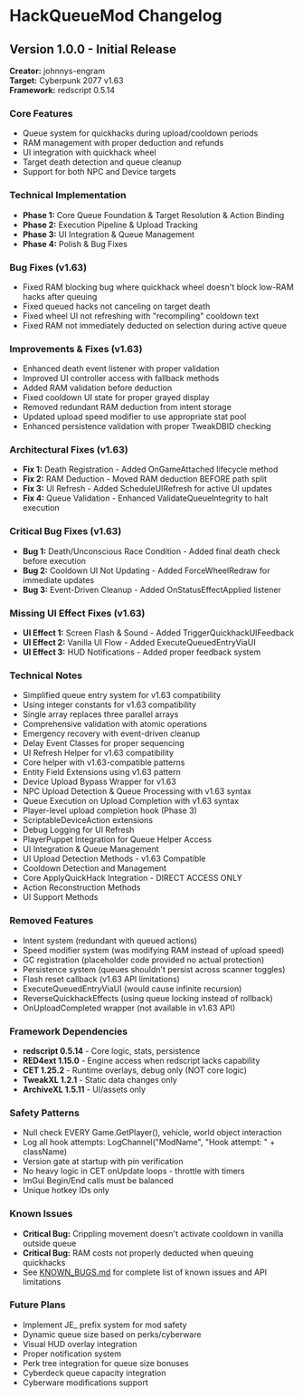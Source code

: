 # HackQueueMod Changelog

## Version 1.0.0 - Initial Release
**Creator:** johnnys-engram  
**Target:** Cyberpunk 2077 v1.63  
**Framework:** redscript 0.5.14

### Core Features
- Queue system for quickhacks during upload/cooldown periods
- RAM management with proper deduction and refunds
- UI integration with quickhack wheel
- Target death detection and queue cleanup
- Support for both NPC and Device targets

### Technical Implementation
- **Phase 1:** Core Queue Foundation & Target Resolution & Action Binding
- **Phase 2:** Execution Pipeline & Upload Tracking  
- **Phase 3:** UI Integration & Queue Management
- **Phase 4:** Polish & Bug Fixes

### Bug Fixes (v1.63)
- Fixed RAM blocking bug where quickhack wheel doesn't block low-RAM hacks after queuing
- Fixed queued hacks not canceling on target death
- Fixed wheel UI not refreshing with "recompiling" cooldown text
- Fixed RAM not immediately deducted on selection during active queue

### Improvements & Fixes (v1.63)
- Enhanced death event listener with proper validation
- Improved UI controller access with fallback methods
- Added RAM validation before deduction
- Fixed cooldown UI state for proper grayed display
- Removed redundant RAM deduction from intent storage
- Updated upload speed modifier to use appropriate stat pool
- Enhanced persistence validation with proper TweakDBID checking

### Architectural Fixes (v1.63)
- **Fix 1:** Death Registration - Added OnGameAttached lifecycle method
- **Fix 2:** RAM Deduction - Moved RAM deduction BEFORE path split
- **Fix 3:** UI Refresh - Added ScheduleUIRefresh for active UI updates
- **Fix 4:** Queue Validation - Enhanced ValidateQueueIntegrity to halt execution

### Critical Bug Fixes (v1.63)
- **Bug 1:** Death/Unconscious Race Condition - Added final death check before execution
- **Bug 2:** Cooldown UI Not Updating - Added ForceWheelRedraw for immediate updates
- **Bug 3:** Event-Driven Cleanup - Added OnStatusEffectApplied listener

### Missing UI Effect Fixes (v1.63)
- **UI Effect 1:** Screen Flash & Sound - Added TriggerQuickhackUIFeedback
- **UI Effect 2:** Vanilla UI Flow - Added ExecuteQueuedEntryViaUI
- **UI Effect 3:** HUD Notifications - Added proper feedback system

### Technical Notes
- Simplified queue entry system for v1.63 compatibility
- Using integer constants for v1.63 compatibility
- Single array replaces three parallel arrays
- Comprehensive validation with atomic operations
- Emergency recovery with event-driven cleanup
- Delay Event Classes for proper sequencing
- UI Refresh Helper for v1.63 compatibility
- Core helper with v1.63-compatible patterns
- Entity Field Extensions using v1.63 pattern
- Device Upload Bypass Wrapper for v1.63
- NPC Upload Detection & Queue Processing with v1.63 syntax
- Queue Execution on Upload Completion with v1.63 syntax
- Player-level upload completion hook (Phase 3)
- ScriptableDeviceAction extensions
- Debug Logging for UI Refresh
- PlayerPuppet Integration for Queue Helper Access
- UI Integration & Queue Management
- UI Upload Detection Methods - v1.63 Compatible
- Cooldown Detection and Management
- Core ApplyQuickHack Integration - DIRECT ACCESS ONLY
- Action Reconstruction Methods
- UI Support Methods

### Removed Features
- Intent system (redundant with queued actions)
- Speed modifier system (was modifying RAM instead of upload speed)
- GC registration (placeholder code provided no actual protection)
- Persistence system (queues shouldn't persist across scanner toggles)
- Flash reset callback (v1.63 API limitations)
- ExecuteQueuedEntryViaUI (would cause infinite recursion)
- ReverseQuickhackEffects (using queue locking instead of rollback)
- OnUploadCompleted wrapper (not available in v1.63 API)

### Framework Dependencies
- **redscript 0.5.14** - Core logic, stats, persistence
- **RED4ext 1.15.0** - Engine access when redscript lacks capability
- **CET 1.25.2** - Runtime overlays, debug only (NOT core logic)
- **TweakXL 1.2.1** - Static data changes only
- **ArchiveXL 1.5.11** - UI/assets only

### Safety Patterns
- Null check EVERY Game.GetPlayer(), vehicle, world object interaction
- Log all hook attempts: LogChannel("ModName", "Hook attempt: " + className)
- Version gate at startup with pin verification
- No heavy logic in CET onUpdate loops - throttle with timers
- ImGui Begin/End calls must be balanced
- Unique hotkey IDs only

### Known Issues
- **Critical Bug:** Crippling movement doesn't activate cooldown in vanilla outside queue
- **Critical Bug:** RAM costs not properly deducted when queuing quickhacks
- See [KNOWN_BUGS.md](KNOWN_BUGS.md) for complete list of known issues and API limitations

### Future Plans
- Implement JE_ prefix system for mod safety
- Dynamic queue size based on perks/cyberware
- Visual HUD overlay integration
- Proper notification system
- Perk tree integration for queue size bonuses
- Cyberdeck queue capacity integration
- Cyberware modifications support
